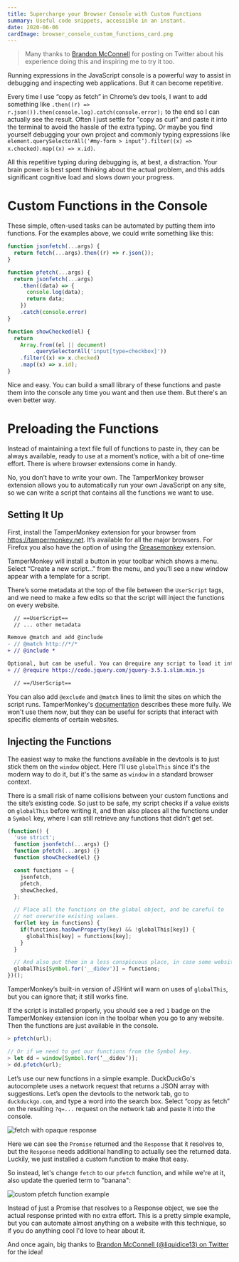 ```yaml
---
title: Supercharge your Browser Console with Custom Functions
summary: Useful code snippets, accessible in an instant.
date: 2020-06-06
cardImage: browser_console_custom_functions_card.png
---
```


> Many thanks to [Brandon McConnell](https://twitter.com/liquidice13) for posting on Twitter about his experience doing this and inspiring me to try it too.

Running expressions in the JavaScript console is a powerful way to assist in debugging and inspecting web applications. But it can become repetitive.

Every time I use “copy as fetch” in Chrome’s dev tools, I want to add something like `.then((r) => r.json()).then(console.log).catch(console.error);` to the end so I can actually see the result. Often I just settle for "copy as curl" and paste it into the terminal to avoid the hassle of the extra typing. Or maybe you find yourself debugging your own project and commonly typing expressions like `element.querySelectorAll(‘#my-form > input’).filter((x) => x.checked).map((x) => x.id)`.

All this repetitive typing during debugging is, at best, a distraction. Your brain power is best spent thinking about the actual problem, and this adds significant cognitive load and slows down your progress.

# Custom Functions in the Console

These simple, often-used tasks can be automated by putting them into functions. For the examples above, we could write something like this:

```js
function jsonfetch(...args) {
  return fetch(...args).then((r) => r.json());
}

function pfetch(...args) {
  return jsonfetch(...args)
    .then((data) => {
      console.log(data);
      return data;
    })
    .catch(console.error)
}

function showChecked(el) {
  return
    Array.from((el || document)
        .querySelectorAll('input[type=checkbox]'))
    .filter((x) => x.checked)
    .map((x) => x.id);
}

```

Nice and easy. You can build a small library of these functions and paste them into the console any time you want and then use them. But there's an even better way.

# Preloading the Functions

Instead of maintaining a text file full of functions to paste in, they can be always available, ready to use at a moment’s notice, with a bit of one-time effort. There is where browser extensions come in handy.

No, you don’t have to write your own. The TamperMonkey browser extension allows you to automatically run your own JavaScript on any site, so we can write a script that contains all the functions we want to use.

## Setting It Up
First, install the TamperMonkey extension for your browser from https://tampermonkey.net. It’s available for all the major browsers. For Firefox you also have the option of using the [Greasemonkey](https://addons.mozilla.org/en-US/firefox/addon/greasemonkey/) extension.

TamperMonkey will install a button in your toolbar which shows a menu. Select “Create a new script...” from the menu, and you’ll see a new window appear with a template for a script.

There’s some metadata at the top of the file between the `UserScript` tags, and we need to make a few edits so that the script will inject the functions on every website.

```diff
  // ==UserScript==
  // ... other metadata

Remove @match and add @include
- // @match http://*/*
+ // @include *

Optional, but can be useful. You can @require any script to load it into your userscript.
+ // @require https://code.jquery.com/jquery-3.5.1.slim.min.js

  // ==/UserScript==
```

You can also add `@exclude` and `@match` lines to limit the sites on which the script runs. TamperMonkey's [documentation](https://www.tampermonkey.net/documentation.php) describes these more fully. We won't use them now, but they can be useful for scripts that interact with specific elements of certain websites.

## Injecting the Functions

The easiest way to make the functions available in the devtools is to just stick them on the `window` object. Here I'll use `globalThis` since it's the modern way to do it, but it's the same as `window` in a standard browser context.

There is a small risk of name collisions between your custom functions and the site’s existing code. So just to be safe, my script checks if a value exists on `globalThis` before writing it, and then also places all the functions under a `Symbol` key, where I can still retrieve any functions that didn't get set.

```js
(function() {
  'use strict';
  function jsonfetch(...args) {}
  function pfetch(...args) {}
  function showChecked(el) {}

  const functions = {
    jsonfetch,
    pfetch,
    showChecked,
  };

  // Place all the functions on the global object, and be careful to
  // not overwrite existing values.
  for(let key in functions) {
    if(functions.hasOwnProperty(key) && !globalThis[key]) {
      globalThis[key] = functions[key];
    }
  }

  // And also put them in a less conspicuous place, in case some website overwrites one of my functions.
  globalThis[Symbol.for('__didev')] = functions;
})();
```

TamperMonkey’s built-in version of JSHint will warn on uses of `globalThis`, but you can ignore that; it still works fine.

If the script is installed properly, you should see a red `1` badge on the TamperMonkey extension icon in the toolbar when you go to any website. Then the functions are just available in the console.

```js
> pfetch(url);

// Or if we need to get our functions from the Symbol key.
> let dd = window[Symbol.for(‘__didev’)];
> dd.pfetch(url);
```

Let’s use our new functions in a simple example. DuckDuckGo's autocomplete uses a network request that returns a JSON array with suggestions. Let’s open the devtools to the network tab, go to `duckduckgo.com`, and type a word into the search box. Select “copy as fetch” on the resulting `?q=...` request on the network tab and paste it into the console.

![fetch with opaque response](fetch-with-opaque-response.png)

Here we can see the `Promise` returned and the `Response` that it resolves to, but the `Response` needs additional handling to actually see the returned data. Luckily, we just installed a custom function to make that easy.

So instead, let's change `fetch` to our `pfetch` function, and while we're at it, also update the queried term to "banana":

![custom pfetch function example](pfetch.png)

Instead of just a Promise that resolves to a Response object, we see the actual response printed with no extra effort. This is a pretty simple example, but you can automate almost anything on a website with this technique, so if you do anything cool I'd love to hear about it.

And once again, big thanks to [Brandon McConnell (@liquidice13) on Twitter](https://twitter.com/liquidice13) for the idea!
